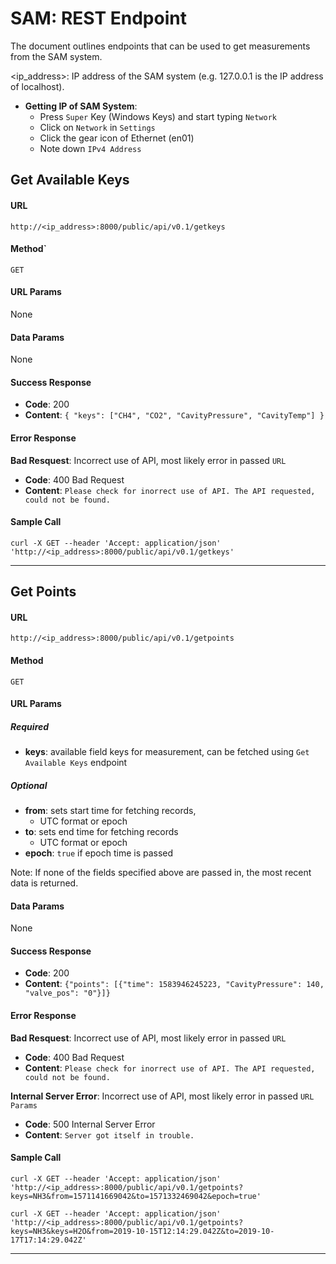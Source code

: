# SAM: REST Endpoint

The document outlines endpoints that can be used to get measurements from the SAM system.

<ip_address>: IP address of the SAM system (e.g. 127.0.0.1 is the IP address of localhost).
* **Getting IP of SAM System**:
    * Press `Super` Key (Windows Keys) and start typing `Network`
    * Click on `Network` in `Settings`
    * Click the gear icon of Ethernet (en01)
    * Note down `IPv4 Address`

## Get Available Keys

#### URL

`http://<ip_address>:8000/public/api/v0.1/getkeys`

#### Method`

`GET`

#### URL Params

None

#### Data Params

None

#### Success Response

* **Code**: 200
* **Content**: `{ "keys": ["CH4", "CO2", "CavityPressure", "CavityTemp"] }`

#### Error Response

**Bad Resquest**: Incorrect use of API, most likely error in passed `URL`
* **Code**: 400 Bad Request
* **Content**: `Please check for inorrect use of API. The API requested, could not be found.`

#### Sample Call

`curl -X GET --header 'Accept: application/json' 'http://<ip_address>:8000/public/api/v0.1/getkeys'`

<hr />

## Get Points

#### URL

`http://<ip_address>:8000/public/api/v0.1/getpoints`

#### Method

`GET`

#### URL Params

##### Required

* **keys**: available field keys for measurement, can be fetched using `Get Available Keys` endpoint

##### Optional

* **from**: sets start time for fetching records,
    * UTC format or epoch
* **to**: sets end time for fetching records
    * UTC format or epoch
* **epoch**: `true` if epoch time is passed

Note: If none of the fields specified above are passed in, the most recent data is returned.

#### Data Params

None

#### Success Response

* **Code**: 200
* **Content**: `{"points": [{"time": 1583946245223, "CavityPressure": 140, "valve_pos": "0"}]}`

#### Error Response

**Bad Resquest**: Incorrect use of API, most likely error in passed `URL`
* **Code**: 400 Bad Request
* **Content**: `Please check for inorrect use of API. The API requested, could not be found.`

**Internal Server Error**: Incorrect use of API, most likely error in passed `URL Params`
* **Code**: 500 Internal Server Error
* **Content**: `Server got itself in trouble.`

#### Sample Call

`curl -X GET --header 'Accept: application/json' 'http://<ip_address>:8000/public/api/v0.1/getpoints?keys=NH3&from=1571141669042&to=1571332469042&epoch=true'`

`curl -X GET --header 'Accept: application/json' 'http://<ip_address>:8000/public/api/v0.1/getpoints?keys=NH3&keys=H2O&from=2019-10-15T12:14:29.042Z&to=2019-10-17T17:14:29.042Z'`

<hr/>
